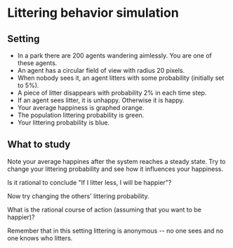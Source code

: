 # Littering behavior simulation

## Setting

- In a park there are 200 agents wandering aimlessly. You are one of these agents.
- An agent has a circular field of view with radius 20 pixels.
- When nobody sees it, an agent litters with some probability (initially set to 5%).
- A piece of litter disappears with probability 2% in each time step.
- If an agent sees litter, it is unhappy. Otherwise it is happy.
- Your average happiness is graphed orange.
- The population littering probability is green.
- Your littering probability is blue.

## What to study

Note your average happines after the system reaches a steady state. Try to change your littering probability and see how it influences your happiness.

Is it rational to conclude "If I litter less, I will be happier"?

Now try changing the others' littering probability.

What is the rational course of action (assuming that you want to be happier)?

Remember that in this setting littering is anonymous -- no one sees and no one knows who litters.
